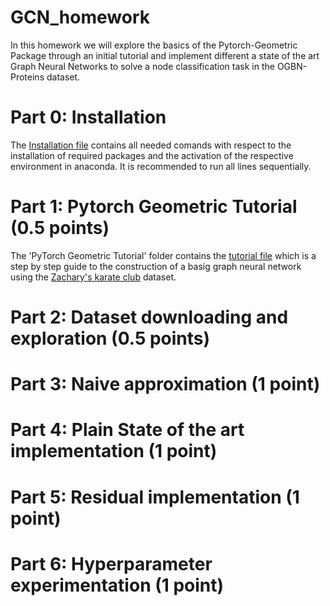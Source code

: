 # GCN_homework

In this homework we will explore the basics of the Pytorch-Geometric Package through an initial tutorial and implement different a state of the art Graph Neural Networks to solve a node classification task in the OGBN-Proteins dataset.

# Part 0: Installation

The [Installation file](deepgcn_env_install.txt) contains all needed comands with respect to the installation of required packages and the activation of the respective environment in anaconda. It is recommended to run all lines sequentially.

# Part 1: Pytorch Geometric Tutorial (0.5 points)

The 'PyTorch Geometric Tutorial' folder contains the [tutorial file](https://github.com/g27182818/GCN_homework/blob/7e4b826915b055442b79ebf4c981dc50ae44a111/PyTorch%20Geometric%20Tutorial/TorchGeometric_tutorial.py) which is a step by step guide to the construction of a basig graph neural network using the [Zachary's karate club](https://en.wikipedia.org/wiki/Zachary%27s_karate_club) dataset. 

# Part 2: Dataset downloading and exploration (0.5 points)

# Part 3: Naive approximation (1 point)

# Part 4: Plain State of the art implementation (1 point)

# Part 5: Residual implementation (1 point)

# Part 6: Hyperparameter experimentation (1 point)
